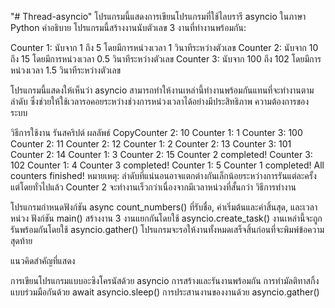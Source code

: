 "# Thread-asyncio" 
โปรแกรมนี้แสดงการเขียนโปรแกรมที่ใช้ไลบรารี asyncio ในภาษา Python
คำอธิบาย
โปรแกรมนี้สร้างงานนับตัวเลข 3 งานที่ทำงานพร้อมกัน:

Counter 1: นับจาก 1 ถึง 5 โดยมีการหน่วงเวลา 1 วินาทีระหว่างตัวเลข
Counter 2: นับจาก 10 ถึง 15 โดยมีการหน่วงเวลา 0.5 วินาทีระหว่างตัวเลข
Counter 3: นับจาก 100 ถึง 102 โดยมีการหน่วงเวลา 1.5 วินาทีระหว่างตัวเลข

โปรแกรมนี้แสดงให้เห็นว่า asyncio สามารถทำให้งานเหล่านี้ทำงานพร้อมกันแทนที่จะทำงานตามลำดับ ซึ่งช่วยให้ใช้เวลารอคอยระหว่างช่วงการหน่วงเวลาได้อย่างมีประสิทธิภาพ
ความต้องการของระบบ

วิธีการใช้งาน
รันสคริปต์
ผลลัพธ์
CopyCounter 2: 10
Counter 1: 1
Counter 3: 100
Counter 2: 11
Counter 2: 12
Counter 1: 2
Counter 2: 13
Counter 3: 101
Counter 2: 14
Counter 1: 3
Counter 2: 15
Counter 2 completed!
Counter 3: 102
Counter 1: 4
Counter 3 completed!
Counter 1: 5
Counter 1 completed!
All counters finished!
หมายเหตุ: ลำดับที่แน่นอนอาจแตกต่างกันเล็กน้อยระหว่างการรันแต่ละครั้ง แต่โดยทั่วไปแล้ว Counter 2 จะทำงานเร็วกว่าเนื่องจากมีเวลาหน่วงที่สั้นกว่า
วิธีการทำงาน

โปรแกรมกำหนดฟังก์ชัน async count_numbers() ที่รับชื่อ, ค่าเริ่มต้นและค่าสิ้นสุด, และเวลาหน่วง
ฟังก์ชัน main() สร้างงาน 3 งานแยกกันโดยใช้ asyncio.create_task()
งานเหล่านี้จะถูกรันพร้อมกันโดยใช้ asyncio.gather()
โปรแกรมจะรอให้งานทั้งหมดเสร็จสิ้นก่อนที่จะพิมพ์ข้อความสุดท้าย

แนวคิดสำคัญที่แสดง

การเขียนโปรแกรมแบบอะซิงโครนัสด้วย asyncio
การสร้างและรันงานพร้อมกัน
การทำมัลติทาสกิ้งแบบร่วมมือกันด้วย await asyncio.sleep()
การประสานงานของงานด้วย asyncio.gather()